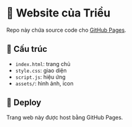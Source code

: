 # 🌸 Website của Triều

Repo này chứa source code cho [GitHub Pages](https://vuhohaitrieu.github.io).

## 📂 Cấu trúc
- `index.html`: trang chủ
- `style.css`: giao diện
- `script.js`: hiệu ứng
- `assets/`: hình ảnh, icon

## 🚀 Deploy
Trang web này được host bằng GitHub Pages.
